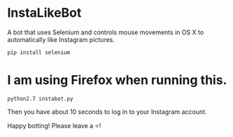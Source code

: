 # InstaLikeBot
A bot that uses Selenium and controls mouse movements in OS X to automatically like Instagram pictures.

`pip install selenium`

# I am using Firefox when running this.

`python2.7 instabot.py`

Then you have about 10 seconds to log in to your Instagram account.

Happy botting! Please leave a ⭐️!
